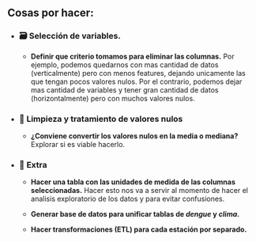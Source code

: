 ## Cosas por hacer:

- ### **🗃️ Selección de variables.**

    - **Definir que criterio tomamos para eliminar las columnas.** Por ejemplo, podemos quedarnos con mas cantidad de datos (verticalmente) pero con menos features, dejando unicamente las que tengan pocos valores nulos. Por el contrario, podemos dejar mas cantidad de variables y tener gran cantidad de datos (horizontalmente) pero con muchos valores nulos. 

- ### **🫧 Limpieza y tratamiento de valores nulos**
    - **¿Conviene convertir los valores nulos en la media o mediana?** Explorar si es viable hacerlo.

- ### **🔮 Extra**
    - **Hacer una tabla con las unidades de medida de las columnas seleccionadas.** Hacer esto nos va a servir al momento de hacer el analisis exploratorio de los datos y para evitar confusiones.

    - **Generar base de datos para unificar tablas de *dengue* y *clima*.**

    - **Hacer transformaciones (ETL) para cada estación por separado.**

